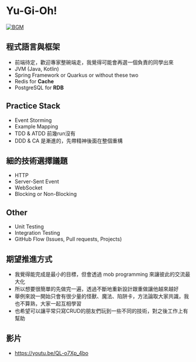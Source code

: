 # Yu-Gi-Oh!

[![BGM](https://img.youtube.com/vi/i0ukpYVzeHs/0.jpg)](https://www.youtube.com/watch?v=i0ukpYVzeHs)

## 程式語言與框架
* 前端待定，歡迎專家整碗端走，我覺得可能會再選一個負責的同學出來
* JVM (Java, Kotlin)
* Spring Framework or Quarkus or without these two
* Redis for **Cache**
* PostgreSQL for **RDB**

## Practice Stack
* Event Storming
* Example Mapping
* TDD & ATDD 前幾run沒有
* DDD & CA 是漸進的，先帶精神後面在整個重構

## 細的技術選擇議題
* HTTP
* Server-Sent Event
* WebSocket
* Blocking or Non-Blocking

## Other
* Unit Testing
* Integration Testing
* GitHub Flow (Issues, Pull requests, Projects)

## 期望推進方式
* 我覺得能完成是最小的目標，但會透過 mob programming 來讓彼此的交流最大化
* 所以想要很簡單的先做完一遍，透過不斷地重新設計跟重做讓他越來越好
* 舉例來說一開始只會有很少量的怪獸、魔法、陷阱卡，方法論取大家共識，我也不算熟，大家一起互相學習
* 也希望可以讓平常只寫CRUD的朋友們玩到一些不同的技術，對之後工作上有幫助

## 影片
* https://youtu.be/QL-o7Xp_4bo
